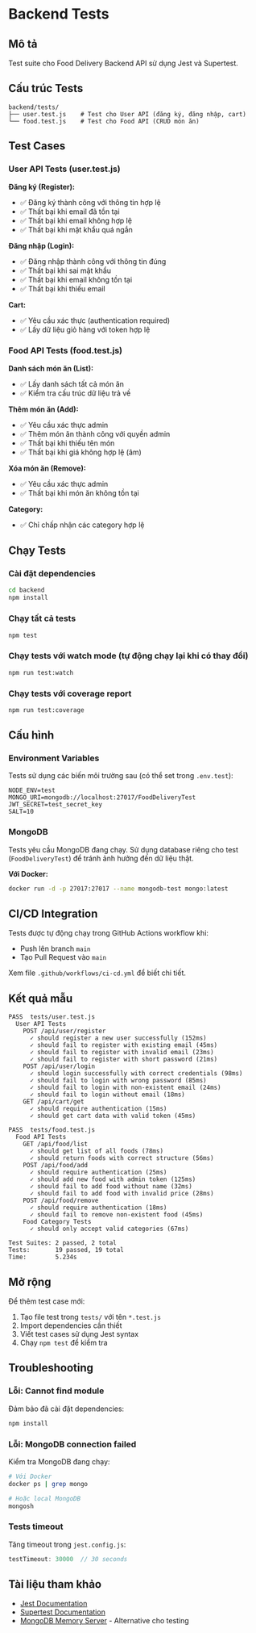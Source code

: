 # Backend Tests

## Mô tả

Test suite cho Food Delivery Backend API sử dụng Jest và Supertest.

## Cấu trúc Tests

```
backend/tests/
├── user.test.js    # Test cho User API (đăng ký, đăng nhập, cart)
└── food.test.js    # Test cho Food API (CRUD món ăn)
```

## Test Cases

### User API Tests (user.test.js)

**Đăng ký (Register):**
- ✅ Đăng ký thành công với thông tin hợp lệ
- ✅ Thất bại khi email đã tồn tại
- ✅ Thất bại khi email không hợp lệ
- ✅ Thất bại khi mật khẩu quá ngắn

**Đăng nhập (Login):**
- ✅ Đăng nhập thành công với thông tin đúng
- ✅ Thất bại khi sai mật khẩu
- ✅ Thất bại khi email không tồn tại
- ✅ Thất bại khi thiếu email

**Cart:**
- ✅ Yêu cầu xác thực (authentication required)
- ✅ Lấy dữ liệu giỏ hàng với token hợp lệ

### Food API Tests (food.test.js)

**Danh sách món ăn (List):**
- ✅ Lấy danh sách tất cả món ăn
- ✅ Kiểm tra cấu trúc dữ liệu trả về

**Thêm món ăn (Add):**
- ✅ Yêu cầu xác thực admin
- ✅ Thêm món ăn thành công với quyền admin
- ✅ Thất bại khi thiếu tên món
- ✅ Thất bại khi giá không hợp lệ (âm)

**Xóa món ăn (Remove):**
- ✅ Yêu cầu xác thực admin
- ✅ Thất bại khi món ăn không tồn tại

**Category:**
- ✅ Chỉ chấp nhận các category hợp lệ

## Chạy Tests

### Cài đặt dependencies

```bash
cd backend
npm install
```

### Chạy tất cả tests

```bash
npm test
```

### Chạy tests với watch mode (tự động chạy lại khi có thay đổi)

```bash
npm run test:watch
```

### Chạy tests với coverage report

```bash
npm run test:coverage
```

## Cấu hình

### Environment Variables

Tests sử dụng các biến môi trường sau (có thể set trong `.env.test`):

```env
NODE_ENV=test
MONGO_URI=mongodb://localhost:27017/FoodDeliveryTest
JWT_SECRET=test_secret_key
SALT=10
```

### MongoDB

Tests yêu cầu MongoDB đang chạy. Sử dụng database riêng cho test (`FoodDeliveryTest`) để tránh ảnh hưởng đến dữ liệu thật.

**Với Docker:**
```bash
docker run -d -p 27017:27017 --name mongodb-test mongo:latest
```

## CI/CD Integration

Tests được tự động chạy trong GitHub Actions workflow khi:
- Push lên branch `main`
- Tạo Pull Request vào `main`

Xem file `.github/workflows/ci-cd.yml` để biết chi tiết.

## Kết quả mẫu

```
PASS  tests/user.test.js
  User API Tests
    POST /api/user/register
      ✓ should register a new user successfully (152ms)
      ✓ should fail to register with existing email (45ms)
      ✓ should fail to register with invalid email (23ms)
      ✓ should fail to register with short password (21ms)
    POST /api/user/login
      ✓ should login successfully with correct credentials (98ms)
      ✓ should fail to login with wrong password (85ms)
      ✓ should fail to login with non-existent email (24ms)
      ✓ should fail to login without email (18ms)
    GET /api/cart/get
      ✓ should require authentication (15ms)
      ✓ should get cart data with valid token (45ms)

PASS  tests/food.test.js
  Food API Tests
    GET /api/food/list
      ✓ should get list of all foods (78ms)
      ✓ should return foods with correct structure (56ms)
    POST /api/food/add
      ✓ should require authentication (25ms)
      ✓ should add new food with admin token (125ms)
      ✓ should fail to add food without name (32ms)
      ✓ should fail to add food with invalid price (28ms)
    POST /api/food/remove
      ✓ should require authentication (18ms)
      ✓ should fail to remove non-existent food (45ms)
    Food Category Tests
      ✓ should only accept valid categories (67ms)

Test Suites: 2 passed, 2 total
Tests:       19 passed, 19 total
Time:        5.234s
```

## Mở rộng

Để thêm test case mới:

1. Tạo file test trong `tests/` với tên `*.test.js`
2. Import dependencies cần thiết
3. Viết test cases sử dụng Jest syntax
4. Chạy `npm test` để kiểm tra

## Troubleshooting

### Lỗi: Cannot find module

Đảm bảo đã cài đặt dependencies:
```bash
npm install
```

### Lỗi: MongoDB connection failed

Kiểm tra MongoDB đang chạy:
```bash
# Với Docker
docker ps | grep mongo

# Hoặc local MongoDB
mongosh
```

### Tests timeout

Tăng timeout trong `jest.config.js`:
```javascript
testTimeout: 30000  // 30 seconds
```

## Tài liệu tham khảo

- [Jest Documentation](https://jestjs.io/docs/getting-started)
- [Supertest Documentation](https://github.com/visionmedia/supertest)
- [MongoDB Memory Server](https://github.com/nodkz/mongodb-memory-server) - Alternative cho testing

